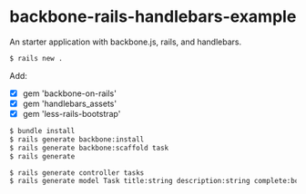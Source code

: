 backbone-rails-handlebars-example
=================================

An starter application with backbone.js, rails, and handlebars. 

```sh
$ rails new .
```

Add:
- [x] gem 'backbone-on-rails'
- [x] gem 'handlebars_assets'
- [x] gem 'less-rails-bootstrap'

```sh
$ bundle install
$ rails generate backbone:install
$ rails generate backbone:scaffold task
$ rails generate
```


```sh
$ rails generate controller tasks
$ rails generate model Task title:string description:string complete:bool
```